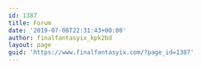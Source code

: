 ```yaml
---
id: 1387
title: Forum
date: '2019-07-08T22:31:43+00:00'
author: finalfantasyix_kpk2bd
layout: page
guid: 'https://www.finalfantasyix.com/?page_id=1387'
---
```


